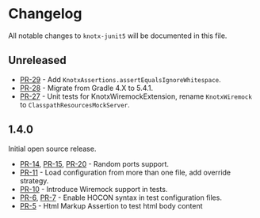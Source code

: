 # Changelog
All notable changes to `knotx-junit5` will be documented in this file.

## Unreleased
- [PR-29](https://github.com/Knotx/knotx-junit5/pull/29) - Add `KnotxAssertions.assertEqualsIgnoreWhitespace`.
- [PR-28](https://github.com/Knotx/knotx-junit5/pull/28) - Migrate from Gradle 4.X to 5.4.1.
- [PR-27](https://github.com/Knotx/knotx-junit5/pull/27) - Unit tests for KnotxWiremockExtension, rename `KnotxWiremock` to `ClasspathResourcesMockServer`.

## 1.4.0
Initial open source release.
- [PR-14](https://github.com/Knotx/knotx-junit5/pull/14), [PR-15](https://github.com/Knotx/knotx-junit5/pull/15), [PR-20](https://github.com/Knotx/knotx-junit5/pull/20) - Random ports support.
- [PR-11](https://github.com/Knotx/knotx-junit5/pull/11) - Load configuration from more than one file, add override strategy.
- [PR-10](https://github.com/Knotx/knotx-junit5/pull/10) - Introduce Wiremock support in tests.
- [PR-6](https://github.com/Knotx/knotx-junit5/pull/6), [PR-7](https://github.com/Knotx/knotx-junit5/pull/7) - Enable HOCON syntax in test configuration files.
- [PR-5](https://github.com/Knotx/knotx-junit5/pull/5) - Html Markup Assertion to test html body content

